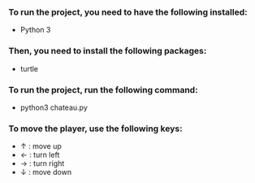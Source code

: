 ### To run the project, you need to have the following installed:

- Python 3

### Then, you need to install the following packages:

- turtle

### To run the project, run the following command:

- python3 chateau.py

### To move the player, use the following keys:

- &uarr; : move up
- &larr; : turn left
- &rarr; : turn right
- &darr; : move down